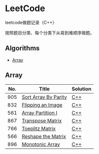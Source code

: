 # LeetCode
leetcode做题记录（C++）

按照题目分类、每个分类下从易到难顺序做题。

## Algorithms

* [Array](https://github.com/sq71/LeetCode#array)


## Array
|  No.  | Title           |    Solution    |
|-----|---------------- | -------------- |
| 905 | [Sort Array By Parity](https://leetcode.com/problems/sort-array-by-parity/description/) | [C++](./905_sort_array_by_parity.md) |
| 832 | [Flipping an Image](https://leetcode.com/problems/flipping-an-image/description/) | [C++](./832_flipping_an_image.md) |
| 561 | [Array Partition I](https://leetcode.com/problems/array-partition-i/) | [C++](./561_array_partition_i.md) |
| 867 | [Transpose Matrix](https://leetcode.com/problems/transpose-matrix/description/) | [C++](./867_transpose_matrix.md) |
| 766 | [Toeplitz Matrix](https://leetcode.com/problems/toeplitz-matrix/description/) | [C++](./766_toeplitz_matrix.md) |
| 566 | [Reshape the Matrix](https://leetcode.com/problems/reshape-the-matrix/description/) | [C++](./566_reshape_the_matrix.md) |
| 896 | [Monotonic Array](https://leetcode.com/problems/monotonic-array/description/) | [C++](./896_monotonic_array.md) |
